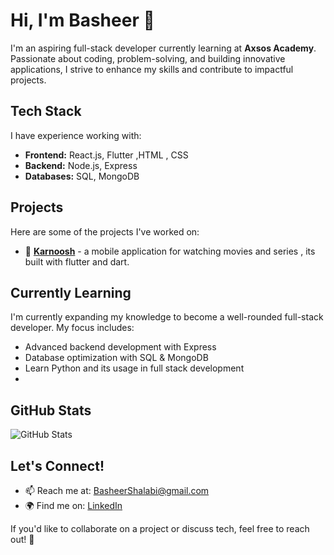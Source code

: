 # Hi, I'm Basheer 👋

I'm an aspiring full-stack developer currently learning at **Axsos Academy**. Passionate about coding, problem-solving, and building innovative applications, I strive to enhance my skills and contribute to impactful projects.

## Tech Stack

I have experience working with:
- **Frontend:** React.js, Flutter ,HTML , CSS
- **Backend:** Node.js, Express
- **Databases:** SQL, MongoDB

## Projects

Here are some of the projects I've worked on:

- 🚀 **[Karnoosh](https://github.com/MohamadAbudaya97/movie-aplication)** - a mobile application for watching movies and series , its built with flutter and dart.

## Currently Learning

I'm currently expanding my knowledge to become a well-rounded full-stack developer. My focus includes:
- Advanced backend development with Express
- Database optimization with SQL & MongoDB
- Learn Python and its usage in full stack development
- 

## GitHub Stats

![GitHub Stats](https://github-readme-stats.vercel.app/api?username=basheershalabi&show_icons=true&theme=radical)

## Let's Connect!

- 📫 Reach me at: [BasheerShalabi@gmail.com](mailto:BasheerShalabi@gmail.com)
- 🌍 Find me on:  [LinkedIn](www.linkedin.com/in/basheer-shalabi-99379922b)

If you'd like to collaborate on a project or discuss tech, feel free to reach out! 🚀

